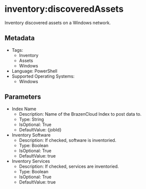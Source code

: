<!-- region Generated -->
# inventory:discoveredAssets

Inventory discovered assets on a Windows network.

## Metadata

- Tags:
  - Inventory
  - Assets
  - Windows
- Language: PowerShell
- Supported Operating Systems:
  - Windows

## Parameters

- Index Name
  - Description: Name of the BrazenCloud Index to post data to.
  - Type: String
  - IsOptional: True
  - DefaultValue: {jobId}
- Inventory Software
  - Description: If checked, software is inventoried.
  - Type: Boolean
  - IsOptional: True
  - DefaultValue: true
- Inventory Services
  - Description: If checked, services are inventoried.
  - Type: Boolean
  - IsOptional: True
  - DefaultValue: true
<!-- endregion -->

